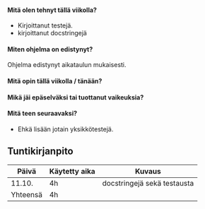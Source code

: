 #### Mitä olen tehnyt tällä viikolla?
- Kirjoittanut testejä.
- kirjoittanut docstringejä

#### Miten ohjelma on edistynyt?
Ohjelma edistynyt aikataulun mukaisesti.

#### Mitä opin tällä viikolla / tänään?

  
#### Mikä jäi epäselväksi tai tuottanut vaikeuksia?



#### Mitä teen seuraavaksi?
- Ehkä lisään jotain yksikkötestejä.



## Tuntikirjanpito

| Päivä | Käytetty aika | Kuvaus |
| ----- | ------------- | ------ |
| 11.10.  | 4h           | docstringejä sekä testausta |
| Yhteensä | 4h         |        |
